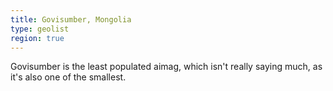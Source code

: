 ```yaml
---
title: Govisumber, Mongolia
type: geolist
region: true
---
```

Govisumber is the least populated aimag, which isn't really saying much, as it's also one of the smallest. 